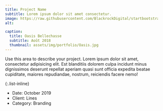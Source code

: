 ```yaml
---
title: Project Name
subtitle: Lorem ipsum dolor sit amet consectetur.
image: https://raw.githubusercontent.com/BlackrockDigital/startbootstrap-agency/master/src/assets/img/portfolio/04-full.jpg
alt: 

caption:
  title: Oasis Bellechasse
  subtitle: Août 2018
  thumbnail: assets/img/portfolio/Oasis.jpg
---
```

Use this area to describe your project. Lorem ipsum dolor sit amet, consectetur adipisicing elit. Est blanditiis dolorem culpa incidunt minus dignissimos deserunt repellat aperiam quasi sunt officia expedita beatae cupiditate, maiores repudiandae, nostrum, reiciendis facere nemo!

{:.list-inline}
- Date: October 2019
- Client: Lines
- Category: Branding

